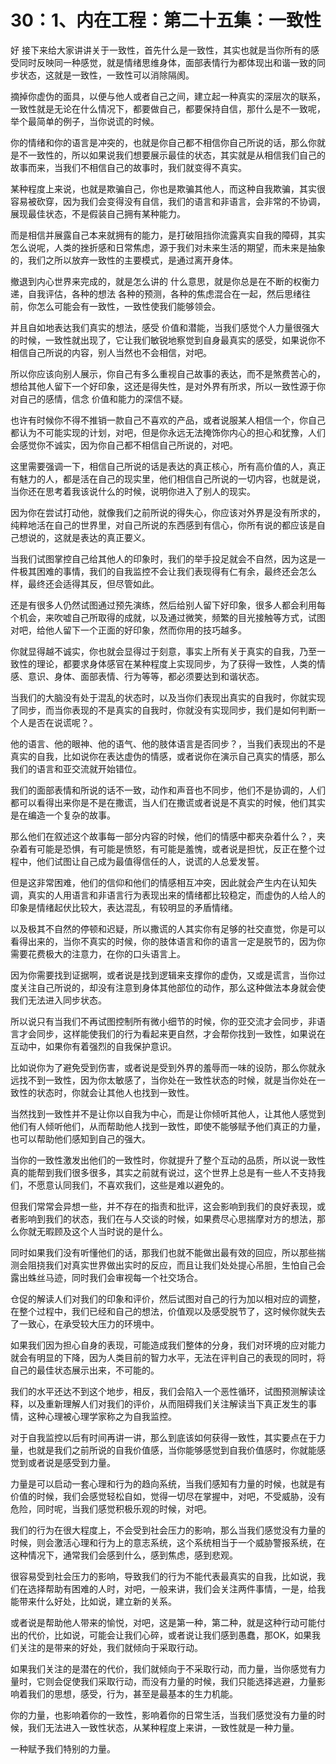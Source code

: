 # 30：1、内在工程：第二十五集：一致性

好 接下来给大家讲讲关于一致性，首先什么是一致性，其实也就是当你所有的感受同时反映同一种感觉，就是情绪思维身体，面部表情行为都体现出和谐一致的同步状态，这就是一致性，一致性可以消除隔阂。

摘掉你虚伪的面具，以便与他人或者自己之间，建立起一种真实的深层次的联系，一致性就是无论在什么情况下，都要做自己，都要保持自信，那什么是不一致呢，举个最简单的例子，当你说谎的时候。

你的情绪和你的语言是冲突的，也就是你自己都不相信你自己所说的话，那么你就是不一致性的，所以如果说我们想要展示最佳的状态，其实就是从相信我们自己的故事而来，当我们不相信自己的故事时，我们就变得不真实。

某种程度上来说，也就是欺骗自己，你也是欺骗其他人，而这种自我欺骗，其实很容易被砍穿，因为我们会变得没有自信，我们的语言和非语言，会非常的不协调，展现最佳状态，不是假装自己拥有某种能力。

而是相信并展露自己本来就拥有的能力，是打破阻挡你流露真实自我的障碍，其实怎么说呢，人类的挫折感和日常焦虑，源于我们对未来生活的期望，而未来是抽象的，我们之所以放弃一致性的主要模式，是通过离开身体。

撤退到内心世界来完成的，就是怎么讲的 什么意思，就是你总是在不断的权衡力递，自我评估，各种的想法 各种的预测，各种的焦虑混合在一起，然后思绪往前，你怎么可能会有一致性，一致性使我们能够领会。

并且自如地表达我们真实的想法，感受 价值和潜能，当我们感觉个人力量很强大的时候，一致性就出现了，它让我们敏锐地察觉到自身最真实的感受，如果说你不相信自己所说的内容，别人当然也不会相信，对吧。

所以你应该向别人展示，你自己有多么重视自己故事的表达，而不是煞费苦心的，想给其他人留下一个好印象，这还是得失性，是对外界有所求，所以一致性源于你对自己的感情，信念 价值和能力的深信不疑。

也许有时候你不得不推销一款自己不喜欢的产品，或者说服某人相信一个，你自己都认为不可能实现的计划，对吧，但是你永远无法掩饰你内心的担心和犹豫，人们会感觉你不诚实，因为你自己都不相信自己所说的，对吧。

这里需要强调一下，相信自己所说的话是表达的真正核心，所有高价值的人，真正有魅力的人，都是活在自己的现实里，他们相信自己所说的一切内容，也就是说，当你还在思考着我该说什么的时候，说明你进入了别人的现实。

因为你在尝试打动他，就像我们之前所说的得失心，你应该对外界是没有所求的，纯粹地活在自己的世界里，对自己所说的东西感到有信心，你所有说的都应该是自己想说的，这就是表达的真正要义。

当我们试图掌控自己给其他人的印象时，我们的举手投足就会不自然，因为这是一件极其困难的事情，我们的自我监控不会让我们表现得有仁有余，最终还会怎么样，最终还会适得其反，但尽管如此。

还是有很多人仍然试图通过预先演练，然后给别人留下好印象，很多人都会利用每个机会，来吹嘘自己所取得的成就，以及通过微笑，频繁的目光接触等方式，试图对吧，给他人留下一个正面的好印象，然而你用的技巧越多。

你就显得越不诚实，你也就会显得过于刻意，事实上所有关于真实的自我，乃至一致性的理论，都要求身体感官在某种程度上实现同步，为了获得一致性，人类的情感、意识、身体、面部表情、行为等等，都必须要达到和谐状态。

当我们的大脑没有处于混乱的状态时，以及当你们表现出真实的自我时，你就实现了同步，而当你表现的不是真实的自我时，你就没有实现同步，我们是如何判断一个人是否在说谎呢？。

他的语言、他的眼神、他的语气、他的肢体语言是否同步？，当我们表现出的不是真实的自我，比如说你在表达虚伪的情感，或者说你在演示自己真实的情感，那么我们的语言和亚交流就开始错位。

我们的面部表情和所说的话不一致，动作和声音也不同步，他们不是协调的，人们都可以看得出来你是不是在撒谎，当人们在撒谎或者说是不真实的时候，他们其实是在编造一个复杂的故事。

那么他们在叙述这个故事每一部分内容的时候，他们的情感中都夹杂着什么？，夹杂着有可能是恐惧，有可能是愤怒，有可能是羞愧，或者说是担忧，反正在整个过程中，他们试图让自己成为最值得信任的人，说谎的人总爱发誓。

但是这非常困难，他们的信仰和他们的情感相互冲突，因此就会产生内在认知失调，真实的人用语言和非语言行为表现出来的情绪都比较稳定，而虚伪的人给人的印象是情绪起伏比较大，表达混乱，有较明显的矛盾情绪。

以及极其不自然的停顿和迟疑，所以撒谎的人其实你有足够的社交直觉，你是可以看得出来的，当你不真实的时候，你的肢体语言和你的语言一定是脱节的，因为你需要花费极大的注意力，在你的口头语言上。

因为你需要找到证据啊，或者说是找到逻辑来支撑你的虚伪，又或是谎言，当你过度关注自己所说的，却没有注意到身体其他部位的动作，那么这种做法本身就会使我们无法进入同步状态。

所以说只有当我们不再试图控制所有微小细节的时候，你的亚交流才会同步，非语言才会同步，这样能使我们的行为看起来更自然，才会帮你找到一致性，如果说在互动中，如果你有着强烈的自我保护意识。

比如说你为了避免受到伤害，或者说是受到外界的羞辱而一味的设防，那么你就永远找不到一致性，因为你太敏感了，当你处在一致性状态的时候，就是当你处在一致性的状态时，你就会让其他人也找到一致性。

当然找到一致性并不是让你以自我为中心，而是让你倾听其他人，让其他人感觉到他们有人倾听他们，从而帮助他人找到一致性，即使不能够赋予他们真正的力量，也可以帮助他们感知到自己的强大。

当你的一致性激发出他们的一致性时，你就提升了整个互动的品质，所以说一致性真的能帮到我们很多很多，其实之前就有说过，这个世界上总是有一些人不支持我们，不愿意认同我们，不喜欢我们，这些是难以避免的。

但我们常常会异想一些，并不存在的指责和批评，这会影响到我们的良好表现，或者影响到我们的状态，我们在与人交谈的时候，如果费尽心思揣摩对方的想法，那么你就无暇顾及这个人当时说的是什么。

同时如果我们没有听懂他们的话，那我们也就不能做出最有效的回应，所以那些揣测会阻挠我们对真实世界做出实时的反应，而且让我们处处提心吊胆，生怕自己会露出蛛丝马迹，同时我们会审视每一个社交场合。

仓促的解读人们对我们的印象和评价，然后试图对自己的行为加以相对应的调整，在整个过程中，我们已经和自己的想法，价值观以及感受脱节了，这时候你就失去了一致心，在承受较大压力的环境中。

如果我们因为担心自身的表现，可能造成我们整体的分身，我们对环境的应对能力就会有明显的下降，因为人类目前的智力水平，无法在评判自己的表现的同时，将自己的最佳状态展示出来，不可能的。

我们的水平还达不到这个地步，相反，我们会陷入一个恶性循环，试图预测解读诠释，以及重新理解人们对我们的评价，从而阻碍我们关注解读当下真正发生的事情，这种心理被心理学家称之为自我监控。

对于自我监控以后有时间再讲一讲，那么到底该如何获得一致性，其实要点在于力量，也就是我们之前所说的自我价值感，当你能够感觉到自我价值感时，你就能感觉到或者说是感受到力量。

力量是可以启动一套心理和行为的趋向系统，当我们感知有力量的时候，也就是有价值的时候，我们会感觉轻松自如，觉得一切尽在掌握中，对吧，不受威胁，没有危险，同时呢，当我们感觉积极乐观的时候，对吧。

我们的行为在很大程度上，不会受到社会压力的影响，那么当我们感觉没有力量的时候，则会激活心理和行为上的意志系统，这个系统相当于一个威胁警报系统，在这种情况下，通常我们会感到什么，感到焦虑，感到悲观。

很容易受到社会压力的影响，导致我们的行为不能代表最真实的自我，比如说，我们在选择帮助有困难的人时，对吧，一般来讲，我们会关注两件事情，一是，给我能带来什么好处，比如说，建立新的关系。

或者说是帮助他人带来的愉悦，对吧，这是第一种，第二种，就是这种行动可能付出的代价，比如说，可能会让我们心碎，或者说让我们感到愚蠢，那OK，如果我们关注的是带来的好处，我们就倾向于采取行动。

如果我们关注的是潜在的代价，我们就倾向于不采取行动，而力量，当你感觉有力量时，它则会促使我们采取行动，而没有力量的时候，我们只能选择逃避，力量影响着我们的思想，感受，行为，甚至是最基本的生力机能。

你的力量，也影响着你的一致性，影响着你的日常生活，当我们感觉没有力量的时候，我们无法进入一致性状态，从某种程度上来讲，一致性就是一种力量。

一种赋予我们特别的力量。